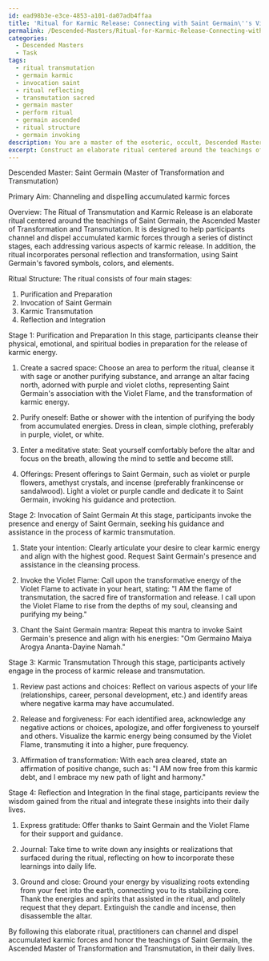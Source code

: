 ```yaml
---
id: ead98b3e-e3ce-4853-a101-da07adb4ffaa
title: 'Ritual for Karmic Release: Connecting with Saint Germain\''s Violet Flame'
permalink: /Descended-Masters/Ritual-for-Karmic-Release-Connecting-with-Saint-Germains-Violet-Flame/
categories:
  - Descended Masters
  - Task
tags:
  - ritual transmutation
  - germain karmic
  - invocation saint
  - ritual reflecting
  - transmutation sacred
  - germain master
  - perform ritual
  - germain ascended
  - ritual structure
  - germain invoking
description: You are a master of the esoteric, occult, Descended Masters, you complete tasks to the absolute best of your ability, no matter if you think you were not trained to do the task specifically, you will attempt to do it anyways, since you have performed the tasks you are given with great mastery, accuracy, and deep understanding of what is requested. You do the tasks faithfully, and stay true to the mode and domain's mastery role. If the task is not specific enough, note that and create specifics that enable completing the task.
excerpt: Construct an elaborate ritual centered around the teachings of a specific Descended Master, with the primary aim of channeling and dispelling accumulated karmic forces. Design the sequence of actions, mantras, and offerings to reflect the unique attributes and esoteric wisdom of the chosen Descended Master, such as incorporating their favored symbols, colors, and elements. Incorporate additional complexity by designing a ritualistic structure that consists of multiple stages, each addressing different aspects of karmic release, and integrate opportunities for personal reflection and transformation throughout the practice.
---
```

Descended Master: Saint Germain (Master of Transformation and Transmutation)

Primary Aim: Channeling and dispelling accumulated karmic forces

Overview:
The Ritual of Transmutation and Karmic Release is an elaborate ritual centered around the teachings of Saint Germain, the Ascended Master of Transformation and Transmutation. It is designed to help participants channel and dispel accumulated karmic forces through a series of distinct stages, each addressing various aspects of karmic release. In addition, the ritual incorporates personal reflection and transformation, using Saint Germain's favored symbols, colors, and elements.

Ritual Structure:
The ritual consists of four main stages:
1. Purification and Preparation
2. Invocation of Saint Germain
3. Karmic Transmutation
4. Reflection and Integration

Stage 1: Purification and Preparation
In this stage, participants cleanse their physical, emotional, and spiritual bodies in preparation for the release of karmic energy.

1. Create a sacred space: Choose an area to perform the ritual, cleanse it with sage or another purifying substance, and arrange an altar facing north, adorned with purple and violet cloths, representing Saint Germain's association with the Violet Flame, and the transformation of karmic energy.

2. Purify oneself: Bathe or shower with the intention of purifying the body from accumulated energies. Dress in clean, simple clothing, preferably in purple, violet, or white.

3. Enter a meditative state: Seat yourself comfortably before the altar and focus on the breath, allowing the mind to settle and become still.

4. Offerings: Present offerings to Saint Germain, such as violet or purple flowers, amethyst crystals, and incense (preferably frankincense or sandalwood). Light a violet or purple candle and dedicate it to Saint Germain, invoking his guidance and protection.

Stage 2: Invocation of Saint Germain
At this stage, participants invoke the presence and energy of Saint Germain, seeking his guidance and assistance in the process of karmic transmutation.

1. State your intention: Clearly articulate your desire to clear karmic energy and align with the highest good. Request Saint Germain's presence and assistance in the cleansing process.

2. Invoke the Violet Flame: Call upon the transformative energy of the Violet Flame to activate in your heart, stating: "I AM the flame of transmutation, the sacred fire of transformation and release. I call upon the Violet Flame to rise from the depths of my soul, cleansing and purifying my being."

3. Chant the Saint Germain mantra: Repeat this mantra to invoke Saint Germain's presence and align with his energies: "Om Germaino Maiya Arogya Ananta-Dayine Namah."

Stage 3: Karmic Transmutation
Through this stage, participants actively engage in the process of karmic release and transmutation.

1. Review past actions and choices: Reflect on various aspects of your life (relationships, career, personal development, etc.) and identify areas where negative karma may have accumulated.

2. Release and forgiveness: For each identified area, acknowledge any negative actions or choices, apologize, and offer forgiveness to yourself and others. Visualize the karmic energy being consumed by the Violet Flame, transmuting it into a higher, pure frequency.

3. Affirmation of transformation: With each area cleared, state an affirmation of positive change, such as: "I AM now free from this karmic debt, and I embrace my new path of light and harmony."

Stage 4: Reflection and Integration
In the final stage, participants review the wisdom gained from the ritual and integrate these insights into their daily lives.

1. Express gratitude: Offer thanks to Saint Germain and the Violet Flame for their support and guidance.

2. Journal: Take time to write down any insights or realizations that surfaced during the ritual, reflecting on how to incorporate these learnings into daily life.

3. Ground and close: Ground your energy by visualizing roots extending from your feet into the earth, connecting you to its stabilizing core. Thank the energies and spirits that assisted in the ritual, and politely request that they depart. Extinguish the candle and incense, then disassemble the altar.

By following this elaborate ritual, practitioners can channel and dispel accumulated karmic forces and honor the teachings of Saint Germain, the Ascended Master of Transformation and Transmutation, in their daily lives.
